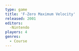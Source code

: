 ```yaml
---
type: game
title: 'F-Zero Maximum Velocity'
released: 2001
editors: 
  -Nintendo
players: 4
genres:
  - Course
---
```

